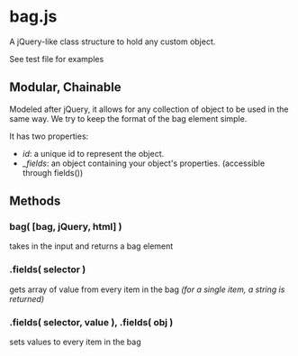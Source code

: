 bag.js
======

A jQuery-like class structure to hold any custom object.

See test file for examples


Modular, Chainable
------------------

Modeled after jQuery, it allows for any collection of object to be used in the same way.
We try to keep the format of the bag element simple.

It has two properties:
- *id*: a unique id to represent the object.
- *_fields*: an object containing your object's properties. (accessible through fields())


Methods
-------

### bag( [bag, jQuery, html]  )

takes in the input and returns a bag element

### .fields( selector )
gets array of value from every item in the bag *(for a single item, a string is returned)*

### .fields( selector, value ), .fields( obj )

sets values to every item in the bag
